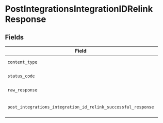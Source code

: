 # PostIntegrationsIntegrationIDRelinkResponse


## Fields

| Field                                                                                                                                                  | Type                                                                                                                                                   | Required                                                                                                                                               | Description                                                                                                                                            |
| ------------------------------------------------------------------------------------------------------------------------------------------------------ | ------------------------------------------------------------------------------------------------------------------------------------------------------ | ------------------------------------------------------------------------------------------------------------------------------------------------------ | ------------------------------------------------------------------------------------------------------------------------------------------------------ |
| `content_type`                                                                                                                                         | *str*                                                                                                                                                  | :heavy_check_mark:                                                                                                                                     | HTTP response content type for this operation                                                                                                          |
| `status_code`                                                                                                                                          | *int*                                                                                                                                                  | :heavy_check_mark:                                                                                                                                     | HTTP response status code for this operation                                                                                                           |
| `raw_response`                                                                                                                                         | [requests.Response](https://requests.readthedocs.io/en/latest/api/#requests.Response)                                                                  | :heavy_check_mark:                                                                                                                                     | Raw HTTP response; suitable for custom response parsing                                                                                                |
| `post_integrations_integration_id_relink_successful_response`                                                                                          | [Optional[shared.PostIntegrationsIntegrationIDRelinkSuccessfulResponse]](../../models/shared/postintegrationsintegrationidrelinksuccessfulresponse.md) | :heavy_minus_sign:                                                                                                                                     | POST /integrations/:integration_id/relink Successful response                                                                                          |